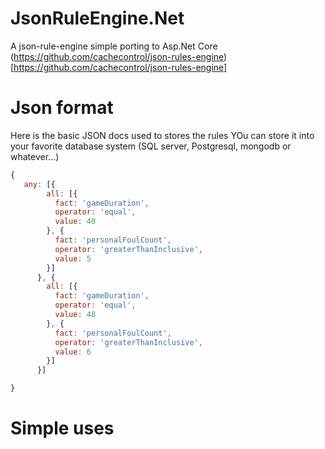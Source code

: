 # JsonRuleEngine.Net
A json-rule-engine simple porting to Asp.Net Core
(https://github.com/cachecontrol/json-rules-engine)[https://github.com/cachecontrol/json-rules-engine]

# Json format 
Here is the basic JSON docs used to stores the rules
YOu can store it into your favorite database system (SQL server, Postgresql, mongodb or whatever...)
```javascript
{
   any: [{
        all: [{
          fact: 'gameDuration',
          operator: 'equal',
          value: 40
        }, {
          fact: 'personalFoulCount',
          operator: 'greaterThanInclusive',
          value: 5
        }]
      }, {
        all: [{
          fact: 'gameDuration',
          operator: 'equal',
          value: 48
        }, {
          fact: 'personalFoulCount',
          operator: 'greaterThanInclusive',
          value: 6
        }]
      }]

}

```

# Simple uses


